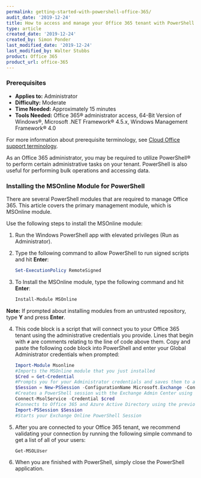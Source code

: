 ```yaml
---
permalink: getting-started-with-powershell-office-365/
audit_date: '2019-12-24'
title: How to access and manage your Office 365 tenant with PowerShell
type: article
created_date: '2019-12-24'
created_by: Simon Ponder
last_modified_date: '2019-12-24'
last_modified_by: Walter Stubbs
product: Office 365
product_url: office-365
---
```


### Prerequisites

- **Applies to:** Administrator
- **Difficulty:** Moderate
- **Time Needed:** Approximately 15 minutes
- **Tools Needed:** Office 365&reg; administrator access, 64-Bit Version of Windows&reg;, Microsoft .NET Framework&reg; 4.5.x, Windows Management Framework&reg; 4.0

For more information about prerequisite terminology, see [Cloud Office support terminology](/how-to/cloud-office-support-terminology).

As an Office 365 administrator, you may be required to utilize PowerShell&reg; to perform certain administrative tasks on your tenant. PowerShell is also useful for performing bulk operations and accessing data.

### Installing the MSOnline Module for PowerShell

There are several PowerShell modules that are required to manage Office 365. This article covers the primary management module, which is MSOnline module.

Use the following steps to install the MSOnline module:

1.	Run the Windows PowerShell app with elevated privileges (Run as Administrator).

2.	Type the following command to allow PowerShell to run signed scripts and hit **Enter**:
    
    ```PowerShell
    Set-ExecutionPolicy RemoteSigned
    ```
3.	To Install the MSOnline module, type the following command and hit **Enter**:

    ```PowerShell
    Install-Module MSOnline
    ```
    
**Note:** If prompted about installing modules from an untrusted repository, type **Y** and press **Enter**.

4. This code block is a script that will connect you to your Office 365 tenant using the administrative credentials you provide. Lines that begin with ```#``` are comments relating to the line of code above them. Copy and paste the following code block into PowerShell and enter your Global Administrator credentials when prompted:

    ```PowerShell
    Import-Module Msonline
    #Imports the MSOnline module that you just installed
    $Cred = Get-Credential
    #Prompts you for your Administrator credentials and saves them to a variable
    $Session = New-PSSession -ConfigurationName Microsoft.Exchange -ConnectionUri https://outlook.office365.com/powershell-liveid/ -Credential $cred -Authentication Basic -AllowRedirection
    #Creates a PowerShell session with the Exchange Admin Center using the previous stored credential
    Connect-MsolService -Credential $cred
    #Connects to Office 365 and Azure Active Directory using the previously stored credential
    Import-PSSession $Session
    #Starts your Exchange Online PowerShell Session
    ```

5.  After you are connected to your Office 365 tenant, we recommend validating your connection by running the following simple command to get a list of all of your users:

     ```PowerShell
     Get-MSOLUser
     ```
     
6.  When you are finished with PowerShell, simply close the PowerShell application.
